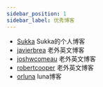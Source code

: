 ```yaml
---
sidebar_position: 1
sidebar_label: 优秀博客
---
```


- [Sukka](https://skk.moe/) Sukka的个人博客
- [javierbrea](https://www.javierbrea.com/) 老外英文博客
- [joshwcomeau](https://www.joshwcomeau.com/) 老外英文博客
- [robertcooper](https://robertcooper.me/) 老外英文博客
- [orluna](https://orluna.us/) luna博客

